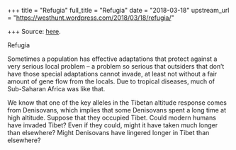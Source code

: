+++
title = "Refugia"
full_title = "Refugia"
date = "2018-03-18"
upstream_url = "https://westhunt.wordpress.com/2018/03/18/refugia/"

+++
Source: [here](https://westhunt.wordpress.com/2018/03/18/refugia/).

Refugia

Sometimes a population has effective adaptations that protect against a
very serious local problem – a problem so serious that outsiders that
don’t have those special adaptations cannot invade, at least not without
a fair amount of gene flow from the locals. Due to tropical diseases,
much of Sub-Saharan Africa was like that.

We know that one of the key alleles in the Tibetan altitude response
comes from Denisovans, which implies that some Denisovans spent a long
time at high altitude. Suppose that they occupied Tibet. Could modern
humans have invaded Tibet? Even if they could, might it have taken much
longer than elsewhere? Might Denisovans have lingered longer in Tibet
than elsewhere?

